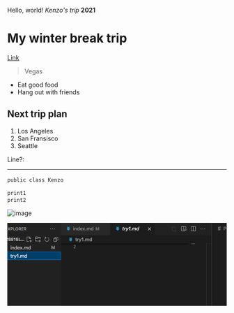 Hello, world!
*Kenzo's trip*
**2021**
# My winter break trip
[Link](https://kenzoputraku.github.io/cse15l-lab-reports/)
> Vegas
* Eat good food
* Hang out with friends


## Next trip plan
1. Los Angeles
2. San Fransisco
3. Seattle

Line?:

---

`public class Kenzo`

```
print1
print2
```

![image](https://user-images.githubusercontent.com/97646152/149253538-894f300b-cd61-4211-9b21-e1ddfd29637f.png)

![Image](pic.png)

